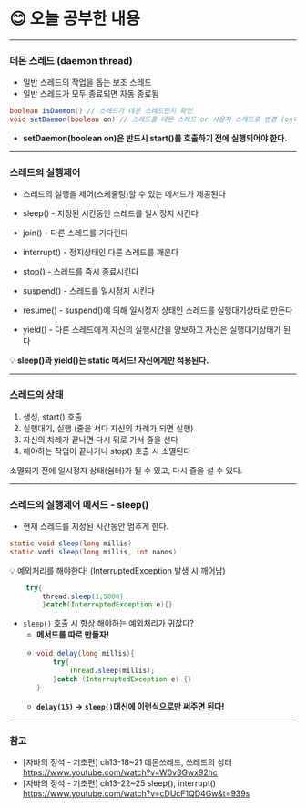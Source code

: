 # 😊 오늘 공부한 내용


---
### 데몬 스레드 (daemon thread)
- 일반 스레드의 작업을 돕는 보조 스레드
- 일반 스레드가 모두 종료되면 자동 종료됨

```java
boolean isDaemon() // 스레드가 데몬 스레드인지 확인
void setDaemon(boolean on) // 스레드를 데몬 스레드 or 사용자 스레드로 변경 (on이 true면 데몬 스레드가 됨)
```
- **setDaemon(boolean on)은 반드시 start()를 호출하기 전에 실행되어야 한다.**

---
### 스레드의 실행제어
- 스레드의 실행을 제어(스케줄링)할 수 있는 메서드가 제공된다


- sleep() - 지정된 시간동안 스레드를 일시정지 시킨다
- join() - 다른 스레드를 기다린다
- interrupt() - 정지상태인 다른 스레드를 깨운다
- stop() - 스레드를 즉시 종료시킨다
- suspend() - 스레드를 일시정지 시킨다
- resume() - suspend()에 의해 일시정지 상태인 스레드를 실행대기상태로 만든다
- yield() - 다른 스레드에게 자신의 실행시간을 양보하고 자신은 실행대기상태가 된다


💡 **sleep()과 yield()는 static 메서드! 자신에게만 적용된다.**

---
### 스레드의 상태


1. 생성, start() 호출
2. 실행대기, 실행 (줄을 서다 자신의 차례가 되면 실행)
3. 자신의 차례가 끝나면 다시 뒤로 가서 줄을 선다
4. 해야하는 작업이 끝나거나 stop() 호출 시 소멸된다

소멸되기 전에 일시정지 상태(쉼터)가 될 수 있고, 다시 줄을 설 수 있다.

---
### 스레드의 실행제어 메서드 - sleep()
- 현재 스레드를 지정된 시간동안 멈추게 한다.


```java
static void sleep(long millis)
static vodi sleep(long millis, int nanos)
```

💡 예외처리를 해야한다! (InterruptedException 발생 시 깨어남)

```java
    try{
        thread.sleep(1,5000)
        }catch(InterruptedException e){}
```

- `sleep()` 호출 시 항상 해야하는 예외처리가 귀찮다?
  - **메서드를 따로 만들자!**
  - ```java
    void delay(long millis){
        try{
            Thread.sleep(millis);    
        }catch (InterruptedException e) {}
    }
    ```
  - **`delay(15)` -> `sleep()`대신에 이런식으로만 써주면 된다!** 

---

### 참고
- [자바의 정석 - 기초편] ch13-18~21 데몬쓰레드, 쓰레드의 상태 https://www.youtube.com/watch?v=W0v3Gwx92hc
- [자바의 정석 - 기초편] ch13-22~25 sleep(), interrupt() https://www.youtube.com/watch?v=cDUcF1QD4Gw&t=939s
  
